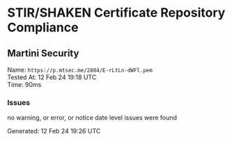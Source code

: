 # STIR/SHAKEN Certificate Repository Compliance

## Martini Security

Name: `https://p.mtsec.me/2884/E-rLtLn-dWFl.pem`\
Tested At: 12 Feb 24 19:18 UTC\
Time: 90ms

### Issues

no warning, or error, or notice date level issues were found

Generated: 12 Feb 24 19:26 UTC